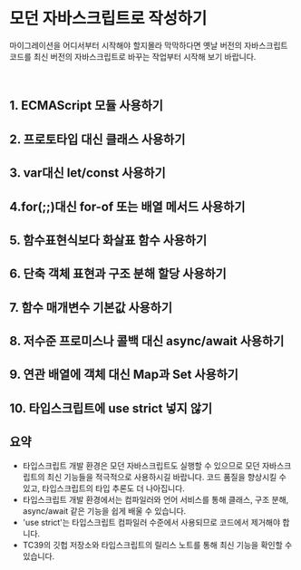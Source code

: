 # 모던 자바스크립트로 작성하기

마이그레이션을 어디서부터 시작해야 할지몰라 막막하다면 옛날 버전의 자바스크립트 코드를 최신 버전의 자바스크립트로 바꾸는 작업부터 시작해 보기 바랍니다.

<br/>

## 1. ECMAScript 모듈 사용하기

## 2. 프로토타입 대신 클래스 사용하기

## 3. var대신 let/const 사용하기

## 4.for(;;)대신 for-of 또는 배열 메서드 사용하기

## 5. 함수표현식보다 화살표 함수 사용하기

## 6. 단축 객체 표현과 구조 분해 할당 사용하기

## 7. 함수 매개변수 기본값 사용하기

## 8. 저수준 프로미스나 콜백 대신 async/await 사용하기

## 9. 연관 배열에 객체 대신 Map과 Set 사용하기

## 10. 타입스크립트에 use strict 넣지 않기

## 요약

- 타입스크립트 개발 환경은 모던 자바스크립트도 실행할 수 있으므로 모던 자바스크립트의 최신 기능들을 적극적으로 사용하시길 바랍니다. 코드 품질을 향상시킬 수 있고, 타입스크립트의 타입 추론도 더 나아집니다.
- 타입스크립트 개발 환경에서는 컴파일러와 언어 서비스를 통해 클래스, 구조 분해, async/await 같은 기능을 쉽게 배울 수 있습니다.
- 'use strict'는 타입스크립트 컴파일러 수준에서 사용되므로 코드에서 제거해야 합니다.
- TC39의 깃헙 저장소와 타입스크립트의 릴리스 노트를 통해 최신 기능을 확인할 수 있습니다.
